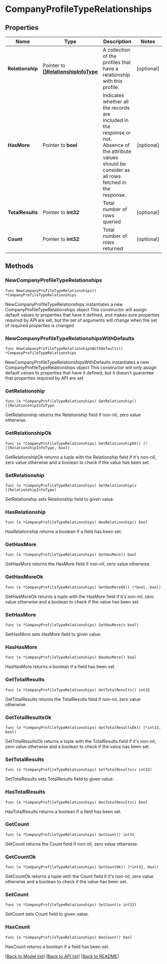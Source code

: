 # CompanyProfileTypeRelationships

## Properties

Name | Type | Description | Notes
------------ | ------------- | ------------- | -------------
**Relationship** | Pointer to [**[]RelationshipInfoType**](RelationshipInfoType.md) | A collection of the profiles that have a relationship with this profile. | [optional] 
**HasMore** | Pointer to **bool** | Indicates whether all the records are included in the response or not. Absence of the attribute values should be consider as all rows fetched in the response. | [optional] 
**TotalResults** | Pointer to **int32** | Total number of rows queried | [optional] 
**Count** | Pointer to **int32** | Total number of rows returned | [optional] 

## Methods

### NewCompanyProfileTypeRelationships

`func NewCompanyProfileTypeRelationships() *CompanyProfileTypeRelationships`

NewCompanyProfileTypeRelationships instantiates a new CompanyProfileTypeRelationships object
This constructor will assign default values to properties that have it defined,
and makes sure properties required by API are set, but the set of arguments
will change when the set of required properties is changed

### NewCompanyProfileTypeRelationshipsWithDefaults

`func NewCompanyProfileTypeRelationshipsWithDefaults() *CompanyProfileTypeRelationships`

NewCompanyProfileTypeRelationshipsWithDefaults instantiates a new CompanyProfileTypeRelationships object
This constructor will only assign default values to properties that have it defined,
but it doesn't guarantee that properties required by API are set

### GetRelationship

`func (o *CompanyProfileTypeRelationships) GetRelationship() []RelationshipInfoType`

GetRelationship returns the Relationship field if non-nil, zero value otherwise.

### GetRelationshipOk

`func (o *CompanyProfileTypeRelationships) GetRelationshipOk() (*[]RelationshipInfoType, bool)`

GetRelationshipOk returns a tuple with the Relationship field if it's non-nil, zero value otherwise
and a boolean to check if the value has been set.

### SetRelationship

`func (o *CompanyProfileTypeRelationships) SetRelationship(v []RelationshipInfoType)`

SetRelationship sets Relationship field to given value.

### HasRelationship

`func (o *CompanyProfileTypeRelationships) HasRelationship() bool`

HasRelationship returns a boolean if a field has been set.

### GetHasMore

`func (o *CompanyProfileTypeRelationships) GetHasMore() bool`

GetHasMore returns the HasMore field if non-nil, zero value otherwise.

### GetHasMoreOk

`func (o *CompanyProfileTypeRelationships) GetHasMoreOk() (*bool, bool)`

GetHasMoreOk returns a tuple with the HasMore field if it's non-nil, zero value otherwise
and a boolean to check if the value has been set.

### SetHasMore

`func (o *CompanyProfileTypeRelationships) SetHasMore(v bool)`

SetHasMore sets HasMore field to given value.

### HasHasMore

`func (o *CompanyProfileTypeRelationships) HasHasMore() bool`

HasHasMore returns a boolean if a field has been set.

### GetTotalResults

`func (o *CompanyProfileTypeRelationships) GetTotalResults() int32`

GetTotalResults returns the TotalResults field if non-nil, zero value otherwise.

### GetTotalResultsOk

`func (o *CompanyProfileTypeRelationships) GetTotalResultsOk() (*int32, bool)`

GetTotalResultsOk returns a tuple with the TotalResults field if it's non-nil, zero value otherwise
and a boolean to check if the value has been set.

### SetTotalResults

`func (o *CompanyProfileTypeRelationships) SetTotalResults(v int32)`

SetTotalResults sets TotalResults field to given value.

### HasTotalResults

`func (o *CompanyProfileTypeRelationships) HasTotalResults() bool`

HasTotalResults returns a boolean if a field has been set.

### GetCount

`func (o *CompanyProfileTypeRelationships) GetCount() int32`

GetCount returns the Count field if non-nil, zero value otherwise.

### GetCountOk

`func (o *CompanyProfileTypeRelationships) GetCountOk() (*int32, bool)`

GetCountOk returns a tuple with the Count field if it's non-nil, zero value otherwise
and a boolean to check if the value has been set.

### SetCount

`func (o *CompanyProfileTypeRelationships) SetCount(v int32)`

SetCount sets Count field to given value.

### HasCount

`func (o *CompanyProfileTypeRelationships) HasCount() bool`

HasCount returns a boolean if a field has been set.


[[Back to Model list]](../README.md#documentation-for-models) [[Back to API list]](../README.md#documentation-for-api-endpoints) [[Back to README]](../README.md)


